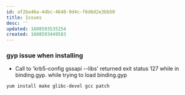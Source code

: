 ```yaml
---
id: af2ba46a-4dbc-4648-9d4c-f6d6d2e3bb50
title: Issues
desc: ''
updated: 1608593535254
created: 1608593449583
---
```

### gyp issue when installing

- Call to 'krb5-config gssapi --libs' returned exit status 127 while in binding.gyp. while trying to load binding.gyp

```bash
yum install make glibc-devel gcc patch
```

